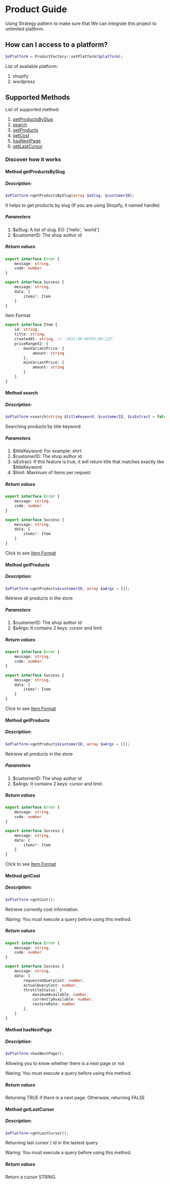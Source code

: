 # Product Guide

Using Strategy pattern to make sure that We can integrate this project to unlimited platform.

## How can I access to a platform?

```php
$oPlatform = ProductFactory::setPlatform($platform);
```

List of available platform:

1. shopify
2. wordpress

## Supported Methods

List of supported method:

1. [getProductsBySlug](#getProductsBySlug)
2. [search](#search)
3. [getProducts](#getProducts)
4. [getCost](#getCost)
5. [hasNextPage](#hasNextPage)
6. [getLastCursor](#getLastCursor)

### Discover how it works

#### <a name="getProductsBySlug"></a> Method getProductsBySlug

##### Description:

```php
$oPlatform->getProductsBySlug(array $aSlug, $customerID);
```

It helps to get products by slug (If you are using Shopify, it named handle)

##### Parameters

1. $aSlug: A list of slug. EG: ['hello', 'world']
2. $customerID: The shop author id

##### Return values

```typescript
export interface Error {
    message: string,
    code: number
}
```

```typescript
export interface Success {
    message: string,
    data: {
        items?: Item
    }
}
```

<a name="itemformat"></a>Item Format

```typescript
export interface Item {
    id: string,
    title: string,
    createdAt: string, // '2021-08-06T05:00:22Z'
    priceRangeV2: {
        maxVariantPrice: {
            amount: string
        },
        minVariantPrice: {
            amount: string
        }
    }
}
```

#### <a name="search"></a> Method search

##### Description:

```php
$oPlatform->search(string $titleKeyword, $customerID, $isExtract = false, $limit = 50);
```

Searching products by title keyword

##### Parameters

1. $titleKeyword: For example: shirt
2. $customerID: The shop author id
3. isExtract: If this feature is true, it will return title that matches exactly like $titleKeyword
4. $limit: Maximum of items per request

##### Return values

```typescript
export interface Error {
    message: string,
    code: number
}
```

```typescript
export interface Success {
    message: string,
    data: {
        items?: Item
    }
}
```

Click to see [Item Format](#itemformat)

#### <a name="getProducts"></a> Method getProducts

##### Description:

```php
$oPlatform->getProducts$customerID, array $aArgs = []);
```

Retrieve all products in the store

##### Parameters

1. $customerID: The shop author id
2. $aArgs: It contains 2 keys: cursor and limit.

##### Return values

```typescript
export interface Error {
    message: string,
    code: number
}
```

```typescript
export interface Success {
    message: string,
    data: {
        items?: Item
    }
}
```

Click to see [Item Format](#itemformat)

#### <a name="search"></a> Method getProducts

##### Description:

```php
$oPlatform->getProducts$customerID, array $aArgs = []);
```

Retrieve all products in the store

##### Parameters

1. $customerID: The shop author id
2. $aArgs: It contains 2 keys: cursor and limit.

##### Return values

```typescript
export interface Error {
    message: string,
    code: number
}
```

```typescript
export interface Success {
    message: string,
    data: {
        items?: Item
    }
}
```

Click to see [Item Format](#itemformat)

#### <a name="getCost"></a> Method getCost

##### Description:

```php
$oPlatform->getCost();
```

Retrieve currently cost information.

Waring: You must execute a query before using this method.

##### Return values

```typescript
export interface Error {
    message: string,
    code: number
}
```


```typescript
export interface Success {
    message: string,
    data: {
        requestedQueryCost: number,
        actualQueryCost: number,
        throttleStatus: {
            maximumAvailable: number,
            currentlyAvailable: number,
            restoreRate: number
        },
    }
}
```
#### <a name="hasNextPage"></a> Method hasNextPage

##### Description:

```php
$oPlatform->hasNextPage();
```

Allowing you to know whether there is a next page or not

Waring: You must execute a query before using this method.

##### Return values

Returning TRUE if there is a next page. Otherwsie, returning FALSE

#### <a name="getLastCursor"></a> Method getLastCursor

##### Description:

```php
$oPlatform->getLastCursor();
```

Returning last cursor / id in the lastest query

Waring: You must execute a query before using this method.

##### Return values

Return a cursor STRING.
